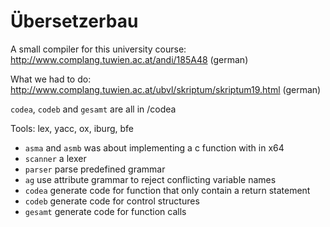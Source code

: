 Übersetzerbau
=============

A small compiler for this university course: http://www.complang.tuwien.ac.at/andi/185A48 (german)


What we had to do: http://www.complang.tuwien.ac.at/ubvl/skriptum/skriptum19.html (german)

`codea`, `codeb` and `gesamt` are all in /codea

Tools: lex, yacc, ox, iburg, bfe

- `asma` and `asmb` was about implementing a c function with in x64
- `scanner` a lexer
- `parser` parse predefined grammar
- `ag` use attribute grammar to reject conflicting variable names
- `codea` generate code for function that only contain a return statement
- `codeb` generate code for control structures
- `gesamt` generate code for function calls

